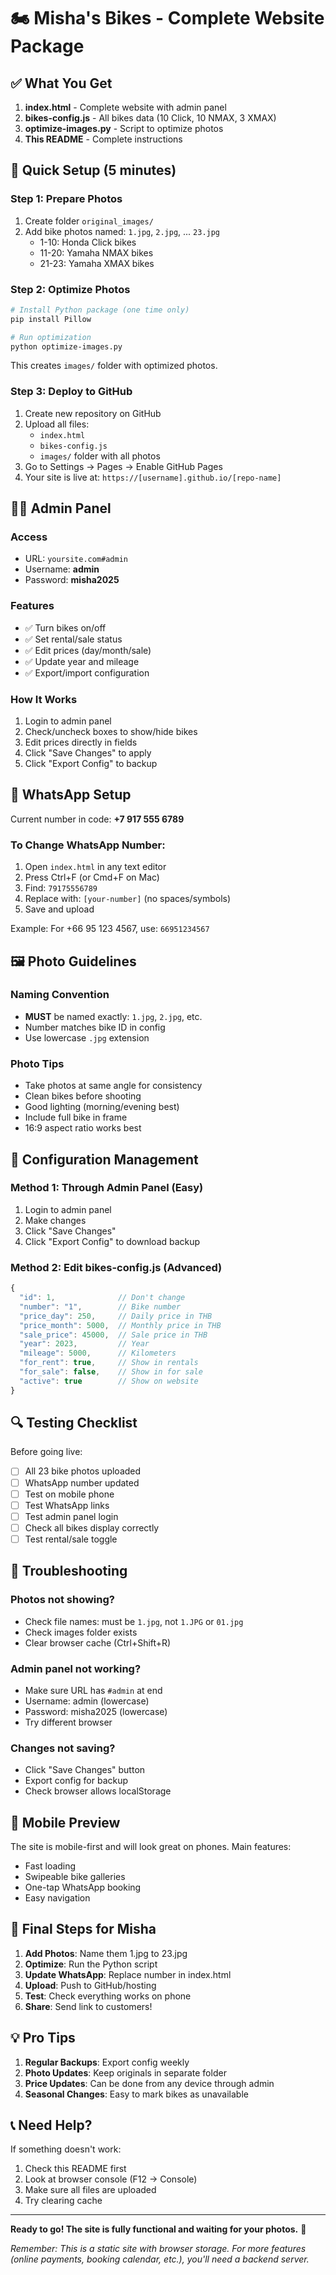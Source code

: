 # 🏍️ Misha's Bikes - Complete Website Package

## ✅ What You Get

1. **index.html** - Complete website with admin panel
2. **bikes-config.js** - All bikes data (10 Click, 10 NMAX, 3 XMAX)
3. **optimize-images.py** - Script to optimize photos
4. **This README** - Complete instructions

## 🚀 Quick Setup (5 minutes)

### Step 1: Prepare Photos
1. Create folder `original_images/`
2. Add bike photos named: `1.jpg`, `2.jpg`, ... `23.jpg`
   - 1-10: Honda Click bikes
   - 11-20: Yamaha NMAX bikes
   - 21-23: Yamaha XMAX bikes

### Step 2: Optimize Photos
```bash
# Install Python package (one time only)
pip install Pillow

# Run optimization
python optimize-images.py
```
This creates `images/` folder with optimized photos.

### Step 3: Deploy to GitHub
1. Create new repository on GitHub
2. Upload all files:
   - `index.html`
   - `bikes-config.js`
   - `images/` folder with all photos
3. Go to Settings → Pages → Enable GitHub Pages
4. Your site is live at: `https://[username].github.io/[repo-name]`

## 👨‍💼 Admin Panel

### Access
- URL: `yoursite.com#admin`
- Username: **admin**
- Password: **misha2025**

### Features
- ✅ Turn bikes on/off
- ✅ Set rental/sale status
- ✅ Edit prices (day/month/sale)
- ✅ Update year and mileage
- ✅ Export/import configuration

### How It Works
1. Login to admin panel
2. Check/uncheck boxes to show/hide bikes
3. Edit prices directly in fields
4. Click "Save Changes" to apply
5. Click "Export Config" to backup

## 📱 WhatsApp Setup

Current number in code: **+7 917 555 6789**

### To Change WhatsApp Number:
1. Open `index.html` in any text editor
2. Press Ctrl+F (or Cmd+F on Mac)
3. Find: `79175556789`
4. Replace with: `[your-number]` (no spaces/symbols)
5. Save and upload

Example: For +66 95 123 4567, use: `66951234567`

## 🖼️ Photo Guidelines

### Naming Convention
- **MUST** be named exactly: `1.jpg`, `2.jpg`, etc.
- Number matches bike ID in config
- Use lowercase `.jpg` extension

### Photo Tips
- Take photos at same angle for consistency
- Clean bikes before shooting
- Good lighting (morning/evening best)
- Include full bike in frame
- 16:9 aspect ratio works best

## 💾 Configuration Management

### Method 1: Through Admin Panel (Easy)
1. Login to admin panel
2. Make changes
3. Click "Save Changes"
4. Click "Export Config" to download backup

### Method 2: Edit bikes-config.js (Advanced)
```javascript
{
  "id": 1,              // Don't change
  "number": "1",        // Bike number
  "price_day": 250,     // Daily price in THB
  "price_month": 5000,  // Monthly price in THB
  "sale_price": 45000,  // Sale price in THB
  "year": 2023,         // Year
  "mileage": 5000,      // Kilometers
  "for_rent": true,     // Show in rentals
  "for_sale": false,    // Show in for sale
  "active": true        // Show on website
}
```

## 🔍 Testing Checklist

Before going live:
- [ ] All 23 bike photos uploaded
- [ ] WhatsApp number updated
- [ ] Test on mobile phone
- [ ] Test WhatsApp links
- [ ] Test admin panel login
- [ ] Check all bikes display correctly
- [ ] Test rental/sale toggle

## 🚨 Troubleshooting

### Photos not showing?
- Check file names: must be `1.jpg`, not `1.JPG` or `01.jpg`
- Check images folder exists
- Clear browser cache (Ctrl+Shift+R)

### Admin panel not working?
- Make sure URL has `#admin` at end
- Username: admin (lowercase)
- Password: misha2025 (lowercase)
- Try different browser

### Changes not saving?
- Click "Save Changes" button
- Export config for backup
- Check browser allows localStorage

## 📲 Mobile Preview

The site is mobile-first and will look great on phones. Main features:
- Fast loading
- Swipeable bike galleries
- One-tap WhatsApp booking
- Easy navigation

## 🎯 Final Steps for Misha

1. **Add Photos**: Name them 1.jpg to 23.jpg
2. **Optimize**: Run the Python script
3. **Update WhatsApp**: Replace number in index.html
4. **Upload**: Push to GitHub/hosting
5. **Test**: Check everything works on phone
6. **Share**: Send link to customers!

## 💡 Pro Tips

1. **Regular Backups**: Export config weekly
2. **Photo Updates**: Keep originals in separate folder
3. **Price Updates**: Can be done from any device through admin
4. **Seasonal Changes**: Easy to mark bikes as unavailable

## 📞 Need Help?

If something doesn't work:
1. Check this README first
2. Look at browser console (F12 → Console)
3. Make sure all files are uploaded
4. Try clearing cache

---

**Ready to go! The site is fully functional and waiting for your photos.** 🚀

*Remember: This is a static site with browser storage. For more features (online payments, booking calendar, etc.), you'll need a backend server.*